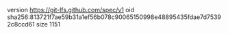 version https://git-lfs.github.com/spec/v1
oid sha256:813721f7ae59b31a1ef56b078c90065150998e48895435fdae7d75392c8ccd61
size 1151
